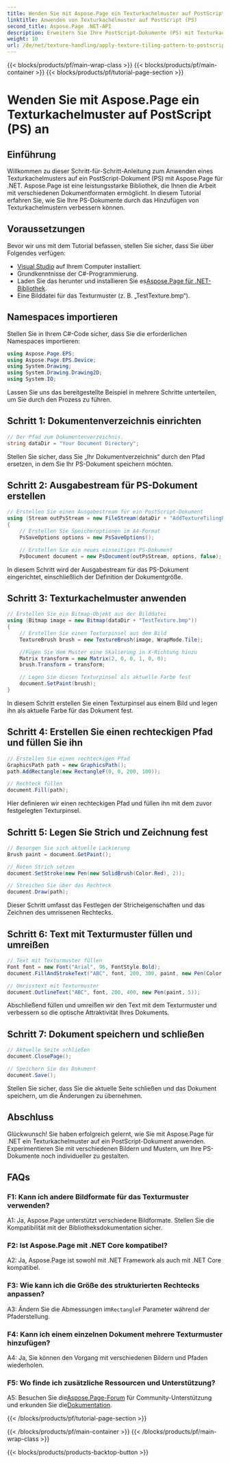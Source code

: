 ```yaml
---
title: Wenden Sie mit Aspose.Page ein Texturkachelmuster auf PostScript (PS) an
linktitle: Anwenden von Texturkachelmuster auf PostScript (PS)
second_title: Aspose.Page .NET-API
description: Erweitern Sie Ihre PostScript-Dokumente (PS) mit Texturkachelmustern mithilfe von Aspose.Page für .NET. Befolgen Sie unsere Schritt-für-Schritt-Anleitung für eine kreative Note.
weight: 10
url: /de/net/texture-handling/apply-texture-tiling-pattern-to-postscript-ps/
---
```


{{< blocks/products/pf/main-wrap-class >}}
{{< blocks/products/pf/main-container >}}
{{< blocks/products/pf/tutorial-page-section >}}

# Wenden Sie mit Aspose.Page ein Texturkachelmuster auf PostScript (PS) an

## Einführung

Willkommen zu dieser Schritt-für-Schritt-Anleitung zum Anwenden eines Texturkachelmusters auf ein PostScript-Dokument (PS) mit Aspose.Page für .NET. Aspose.Page ist eine leistungsstarke Bibliothek, die Ihnen die Arbeit mit verschiedenen Dokumentformaten ermöglicht. In diesem Tutorial erfahren Sie, wie Sie Ihre PS-Dokumente durch das Hinzufügen von Texturkachelmustern verbessern können.

## Voraussetzungen

Bevor wir uns mit dem Tutorial befassen, stellen Sie sicher, dass Sie über Folgendes verfügen:

- [Visual Studio](https://visualstudio.microsoft.com/) auf Ihrem Computer installiert.
- Grundkenntnisse der C#-Programmierung.
-  Laden Sie das herunter und installieren Sie es[Aspose.Page für .NET-Bibliothek](https://releases.aspose.com/page/net/).
- Eine Bilddatei für das Texturmuster (z. B. „TestTexture.bmp“).

## Namespaces importieren

Stellen Sie in Ihrem C#-Code sicher, dass Sie die erforderlichen Namespaces importieren:

```csharp
using Aspose.Page.EPS;
using Aspose.Page.EPS.Device;
using System.Drawing;
using System.Drawing.Drawing2D;
using System.IO;
```

Lassen Sie uns das bereitgestellte Beispiel in mehrere Schritte unterteilen, um Sie durch den Prozess zu führen.

## Schritt 1: Dokumentenverzeichnis einrichten

```csharp
// Der Pfad zum Dokumentenverzeichnis.
string dataDir = "Your Document Directory";
```

Stellen Sie sicher, dass Sie „Ihr Dokumentverzeichnis“ durch den Pfad ersetzen, in dem Sie Ihr PS-Dokument speichern möchten.

## Schritt 2: Ausgabestream für PS-Dokument erstellen

```csharp
// Erstellen Sie einen Ausgabestream für ein PostScript-Dokument
using (Stream outPsStream = new FileStream(dataDir + "AddTextureTilingPattern_outPS.ps", FileMode.Create))
{
    // Erstellen Sie Speicheroptionen im A4-Format
    PsSaveOptions options = new PsSaveOptions();

    // Erstellen Sie ein neues einseitiges PS-Dokument
    PsDocument document = new PsDocument(outPsStream, options, false);
```

In diesem Schritt wird der Ausgabestream für das PS-Dokument eingerichtet, einschließlich der Definition der Dokumentgröße.

## Schritt 3: Texturkachelmuster anwenden

```csharp
// Erstellen Sie ein Bitmap-Objekt aus der Bilddatei
using (Bitmap image = new Bitmap(dataDir + "TestTexture.bmp"))
{
    // Erstellen Sie einen Texturpinsel aus dem Bild
    TextureBrush brush = new TextureBrush(image, WrapMode.Tile);

    //Fügen Sie dem Muster eine Skalierung in X-Richtung hinzu
    Matrix transform = new Matrix(2, 0, 0, 1, 0, 0);
    brush.Transform = transform;

    // Legen Sie diesen Texturpinsel als aktuelle Farbe fest
    document.SetPaint(brush);
}
```

In diesem Schritt erstellen Sie einen Texturpinsel aus einem Bild und legen ihn als aktuelle Farbe für das Dokument fest.

## Schritt 4: Erstellen Sie einen rechteckigen Pfad und füllen Sie ihn

```csharp
// Erstellen Sie einen rechteckigen Pfad
GraphicsPath path = new GraphicsPath();
path.AddRectangle(new RectangleF(0, 0, 200, 100));

// Rechteck füllen
document.Fill(path);
```

Hier definieren wir einen rechteckigen Pfad und füllen ihn mit dem zuvor festgelegten Texturpinsel.

## Schritt 5: Legen Sie Strich und Zeichnung fest

```csharp
// Besorgen Sie sich aktuelle Lackierung
Brush paint = document.GetPaint();

// Roten Strich setzen
document.SetStroke(new Pen(new SolidBrush(Color.Red), 2));

// Streichen Sie über das Rechteck
document.Draw(path);
```

Dieser Schritt umfasst das Festlegen der Stricheigenschaften und das Zeichnen des umrissenen Rechtecks.

## Schritt 6: Text mit Texturmuster füllen und umreißen

```csharp
// Text mit Texturmuster füllen
Font font = new Font("Arial", 96, FontStyle.Bold);
document.FillAndStrokeText("ABC", font, 200, 300, paint, new Pen(Color.Black, 2));

// Umrisstext mit Texturmuster
document.OutlineText("ABC", font, 200, 400, new Pen(paint, 5));
```

Abschließend füllen und umreißen wir den Text mit dem Texturmuster und verbessern so die optische Attraktivität Ihres Dokuments.

## Schritt 7: Dokument speichern und schließen

```csharp
// Aktuelle Seite schließen
document.ClosePage();

// Speichern Sie das Dokument
document.Save();
```

Stellen Sie sicher, dass Sie die aktuelle Seite schließen und das Dokument speichern, um die Änderungen zu übernehmen.

## Abschluss

Glückwunsch! Sie haben erfolgreich gelernt, wie Sie mit Aspose.Page für .NET ein Texturkachelmuster auf ein PostScript-Dokument anwenden. Experimentieren Sie mit verschiedenen Bildern und Mustern, um Ihre PS-Dokumente noch individueller zu gestalten.

## FAQs

### F1: Kann ich andere Bildformate für das Texturmuster verwenden?

A1: Ja, Aspose.Page unterstützt verschiedene Bildformate. Stellen Sie die Kompatibilität mit der Bibliotheksdokumentation sicher.

### F2: Ist Aspose.Page mit .NET Core kompatibel?

A2: Ja, Aspose.Page ist sowohl mit .NET Framework als auch mit .NET Core kompatibel.

### F3: Wie kann ich die Größe des strukturierten Rechtecks anpassen?

 A3: Ändern Sie die Abmessungen im`RectangleF` Parameter während der Pfaderstellung.

### F4: Kann ich einem einzelnen Dokument mehrere Texturmuster hinzufügen?

A4: Ja, Sie können den Vorgang mit verschiedenen Bildern und Pfaden wiederholen.

### F5: Wo finde ich zusätzliche Ressourcen und Unterstützung?

 A5: Besuchen Sie die[Aspose.Page-Forum](https://forum.aspose.com/c/page/39) für Community-Unterstützung und erkunden Sie die[Dokumentation](https://reference.aspose.com/page/net/).

{{< /blocks/products/pf/tutorial-page-section >}}

{{< /blocks/products/pf/main-container >}}
{{< /blocks/products/pf/main-wrap-class >}}

{{< blocks/products/products-backtop-button >}}
